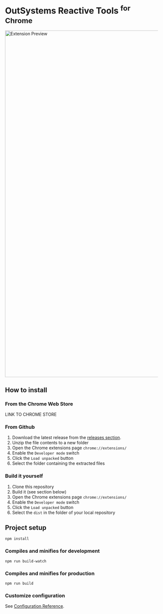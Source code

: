 # OutSystems Reactive Tools <sup>for Chrome</sup>

<img width="1141" alt="Extension Preview" src="https://user-images.githubusercontent.com/1500997/170709048-c2014aae-11ae-4de8-8a0a-73de00e2557c.png">

## How to install

### From the Chrome Web Store
LINK TO CHROME STORE

### From Github
1. Download the latest release from the [releases section](https://github.com/claudiopeska/OSReactiveTools/releases).
2. Unzip the file contents to a new folder
3. Open the Chrome extensions page ```chrome://extensions/```
4. Enable the ```Developer mode``` switch
5. Click the ```Load unpacked``` button
6. Select the folder containing the extracted files

### Build it yourself
1. Clone this repository
2. Build it (see section below) 
3. Open the Chrome extensions page ```chrome://extensions/```
4. Enable the ```Developer mode``` switch
5. Click the ```Load unpacked``` button
6. Select the ```dist``` in the folder of your local repository

## Project setup
```
npm install
```

### Compiles and minifies for development
```
npm run build-watch
```

### Compiles and minifies for production
```
npm run build
```

### Customize configuration
See [Configuration Reference](https://cli.vuejs.org/config/).

